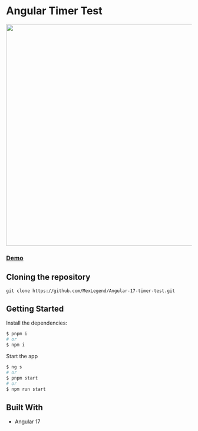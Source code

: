 # Angular Timer Test

<img src="https://res.cloudinary.com/devmexsoft/image/upload/v1708486914/Projects%20Thumbnails/Angular_Timer_Test_Thumbnail_kiw8xq.png" height="600px"/>

### [Demo](https://angular-timer-test.vercel.app)

## Cloning the repository

```shell
git clone https://github.com/MexLegend/Angular-17-timer-test.git
```

## Getting Started

Install the dependencies:

```sh
$ pnpm i
# or
$ npm i
```

Start the app

```sh
$ ng s
# or
$ pnpm start
# or
$ npm run start
```

## Built With

- Angular 17
